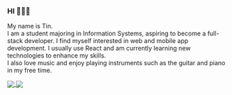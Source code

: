### HI 👋👋👋
My name is Tin.  
I am a student majoring in Information Systems, aspiring to become a full-stack developer. I find myself interested in web and mobile app development. I usually use React and am currently learning new technologies to enhance my skills.   
I also love music and enjoy playing instruments such as the guitar and piano in my free time.  


<a href="https://github.com/AST-tnbt/Clinic_Management">
  <!-- Change the `github-readme-stats.anuraghazra1.vercel.app` to `github-readme-stats.vercel.app`  -->
  <img align="center" src="https://github-readme-stats.anuraghazra1.vercel.app/api/pin/?username=AST-tnbt&repo=Clinic_Management&theme=radical" />
</a>    
<a href="https://github.com/AST-tnbt/Introduction-Website">
  <!-- Change the `github-readme-stats.anuraghazra1.vercel.app` to `github-readme-stats.vercel.app`  -->
  <img align="center" src="https://github-readme-stats.anuraghazra1.vercel.app/api/pin/?username=AST-tnbt&repo=Introduction-Website&theme=radical" />
</a>    
